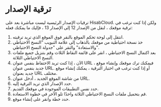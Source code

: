 # ترقية الإصدار

ترقيات الإصدار الرئيسية ليست مباشرة بعد على HisabCloud. ولكن إذا كنت ترغب في ترقية موقعك ، لنقل من الإصدار 12 إلى الإصدار 13 ، فإليك ما يمكنك فعله:

1. انتقل إلى لوحة تحكم الموقع بالنقر فوق الموقع الذي تريد ترقيته.
2. خذ نسخة احتياطية من موقعك بالذهاب إلى علامة التبويب "النسخ الاحتياطي والاستعادة" والنقر على "جدولة النسخ الاحتياطي".
3. بعد اكتمال النسخ الاحتياطي ، انقر على قائمة النقاط الثلاث وقم بتنزيل جميع ملفات النسخ الاحتياطي الثلاثة.
4. الآن ، إذا كنت تريد الاحتفاظ بنفس عنوان URL ، فيمكنك ترك موقعك وإنشاء موقع جديد بنفس عنوان URL. أو إذا كنت ترغب في اختبار الترقية ، يمكنك إنشاء موقع جديد بعنوان URL مختلف.
5. من شاشة الموقع الجديد ، أدخل عنوان URL.
6. حدد الإصدار الذي تريد الترقية إليه.
7. حدد نفس التطبيقات الموجودة في موقعك القديم.
8. قم بتحميل ملفات النسخ الاحتياطي الثلاثة واحدًا تلو الآخر في خطوة الاستعادة.
9. حدد خطة وانقر على إنشاء موقع.

